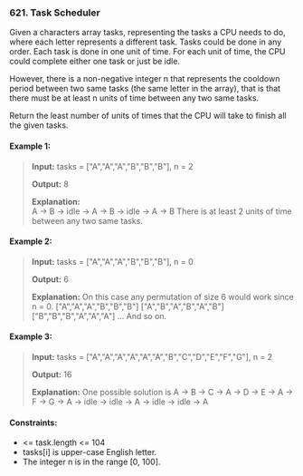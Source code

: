 ### 621. Task Scheduler

Given a characters array tasks, representing the tasks a CPU needs to do, where each letter represents a different task. Tasks could be done in any order. Each task is done in one unit of time. For each unit of time, the CPU could complete either one task or just be idle.

However, there is a non-negative integer n that represents the cooldown period between two same tasks (the same letter in the array), that is that there must be at least n units of time between any two same tasks.

Return the least number of units of times that the CPU will take to finish all the given tasks.

 

#### Example 1:
>**Input:** tasks = ["A","A","A","B","B","B"], n = 2
>
>**Output:** 8
> 
>**Explanation:**  
A -> B -> idle -> A -> B -> idle -> A -> B
There is at least 2 units of time between any two same tasks.

#### Example 2:
>**Input:** tasks = ["A","A","A","B","B","B"], n = 0
>
>**Output:** 6
> 
>**Explanation:** On this case any permutation of size 6 would work since n = 0.
["A","A","A","B","B","B"]
["A","B","A","B","A","B"]
["B","B","B","A","A","A"]
...
And so on.

#### Example 3:
>**Input:** tasks = ["A","A","A","A","A","A","B","C","D","E","F","G"], n = 2
>
>**Output:** 16
> 
>**Explanation:** 
One possible solution is
A -> B -> C -> A -> D -> E -> A -> F -> G -> A -> idle -> idle -> A -> idle -> idle -> A

 

#### Constraints:
 -  <= task.length <= 104
 - tasks[i] is upper-case English letter.
 - The integer n is in the range [0, 100].

